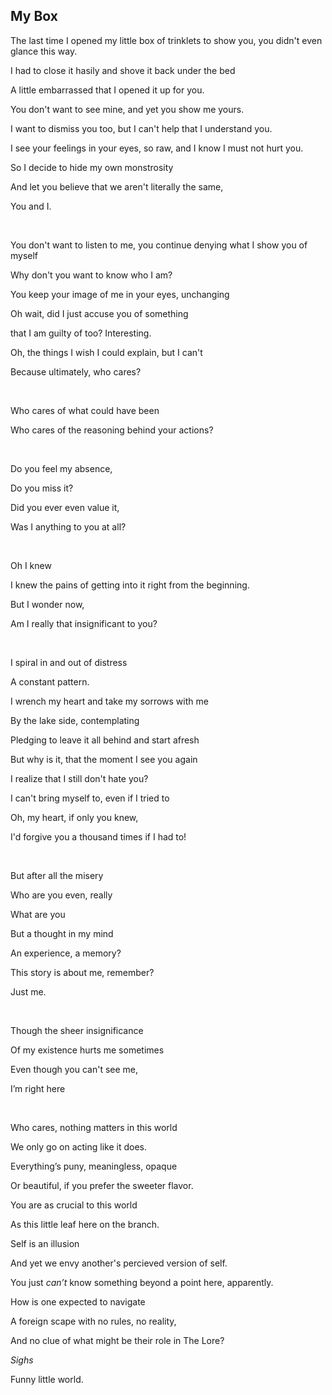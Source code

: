## My Box


The last time I opened my little box of trinklets to show you, you didn't even glance this way.

I had to close it hasily and shove it back under the bed

A little embarrassed that I opened it up for you.

You don't want to see mine, and yet you show me yours.

I want to dismiss you too, but I can't help that I understand you.

I see your feelings in your eyes, so raw, and I know I must not hurt you.

So I decide to hide my own monstrosity

And let you believe that we aren't literally the same,

You and I.

<br>

You don't want to listen to me, you continue denying what I show you of myself

Why don't you want to know who I am?

You keep your image of me in your eyes, unchanging

Oh wait, did I just accuse you of something

that I am guilty of too? Interesting.

Oh, the things I wish I could explain, but I can't

Because ultimately, who cares?

<br>

Who cares of what could have been

Who cares of the reasoning behind your actions?

<br>

Do you feel my absence,

Do you miss it?

Did you ever even value it,

Was I anything to you at all?

<br>

Oh I knew

I knew the pains of getting into it right from the beginning.

But I wonder now,

Am I really that insignificant to you?

<br>

I spiral in and out of distress

A constant pattern.

I wrench my heart and take my sorrows with me

By the lake side, contemplating

Pledging to leave it all behind and start afresh

But why is it, that the moment I see you again

I realize that I still don't hate you?

I can't bring myself to, even if I tried to

Oh, my heart, if only you knew,

I'd forgive you a thousand times if I had to!

<br>

But after all the misery

Who are you even, really

What are you

But a thought in my mind

An experience, a memory?

This story is about me, remember?

Just me.

<br>

Though the sheer insignificance

Of my existence hurts me sometimes

Even though you can't see me,

I’m right here

<br>

Who cares, nothing matters in this world

We only go on acting like it does.

Everything’s puny, meaningless, opaque

Or beautiful, if you prefer the sweeter flavor.

You are as crucial to this world

As this little leaf here on the branch.

Self is an illusion

And yet we envy another's percieved version of self.

You just *can’t* know something beyond a point here, apparently.

How is one expected to navigate

A foreign scape with no rules, no reality,

And no clue of what might be their role in The Lore?

*Sighs*

Funny little world.